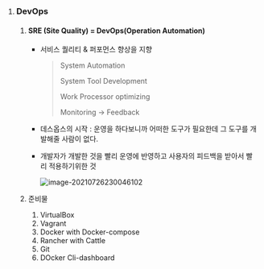 1. ### DevOps

   1. #### SRE (Site Quality) = DevOps(Operation Automation)

      - 서비스 퀄리티 & 퍼포먼스 향상을 지향

        > System Automation
        >
        > System Tool Development
        >
        > Work Processor optimizing
        >
        > Monitoring -> Feedback

      - 데스옵스의 시작 : 운영을 하다보니까 어떠한 도구가 필요한데 그 도구를 개발해줄 사람이 없다.

      - 개발자가 개발한 것을 빨리 운영에 반영하고 사용자의 피드백을 받아서 빨리 적용하기위한 것

        ![image-20210726230046102](D:\code\spring\baron\spring-demo-2\src\main\resources\docs\docker\devops.png)

   2. 준비물
      1. VirtualBox
      2. Vagrant
      3. Docker with Docker-compose
      4. Rancher with Cattle
      5. Git
      6. DOcker Cli-dashboard